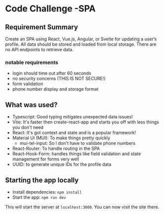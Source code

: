 # Code Challenge -SPA

## Requirement Summary
   Create an SPA using React, Vue.js, Angular, or Svelte for updating a user’s profile. All
data should be stored and loaded from local storage. There are no API endpoints to
retrieve data.
### notable requirements
- login should time out after 60 seconds
- no security concerns (THIS IS NOT SECURE!)
- form validation
- phone number display and storage format

## What was used?
- Typescript: Good typing mitigates unexpected data issues!
- Vite: It's faster then create-react-app and starts you off with less things you don't need
- React: It's got context and state and is a popular framework!
- Material UI (MUI): To make things pretty quickly
  - mui-tel-input: So I don't have to validate phone numbers
- React-Router: To handle routing in the SPA
- React-Hook-Form: handles things like field validation and state management for forms very well
- UUID: to generate unique IDs for the profile data 

## Starting the app locally
- Install dependencies: `npm install`
- Start the app: `npm run dev`

This will start the server at `localhost:3000`.  You can now visit the site there. 
